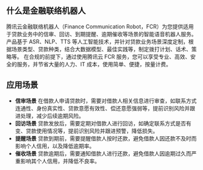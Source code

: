 ## 什么是金融联络机器人
腾讯云金融联络机器人（Finance Communication Robot，FCR）为您提供适用于贷款业务中的信审、回访、到期提醒、逾期催收等场景的智能语音机器人服务。产品基于 ASR、NLP、TTS 等人工智能技术，并针对贷款业务场景深度定制，根据场景类型、贷款种类，结合大数据模型、最佳实践等，制定拨打计划、话术、策略等。
在合规的前提下，通过使用腾讯云 FCR 服务，您可以享受专业、高效、安全的服务，并节省大量的人力、IT 成本，使用简单、便捷，按量计费。


## 应用场景
- **信审场景**
在借款人申请贷款时，需要对借款人相关信息进行审查，如联系方式连通性、身份真实性、贷款意愿有效性、偿还意愿强弱等，提前识别风险并跟进处理，减少后续逾期风险。
- **回访场景**
贷款发放后，需要定期对借款人进行回访，如确定联系方式是否有变、贷款使用情况等，提前识别风险并跟进预警，降低损失。
- **提醒场景**
贷款到期前，需要提醒借款人按时还款，避免借款人因还款不及时而影响个人信用，以及降低逾期率。
- **催收场景**
贷款逾期后，需要通知借款人进行还款，避免借款人因逾期过久而严重影响其个人信用，并降低不良率。
